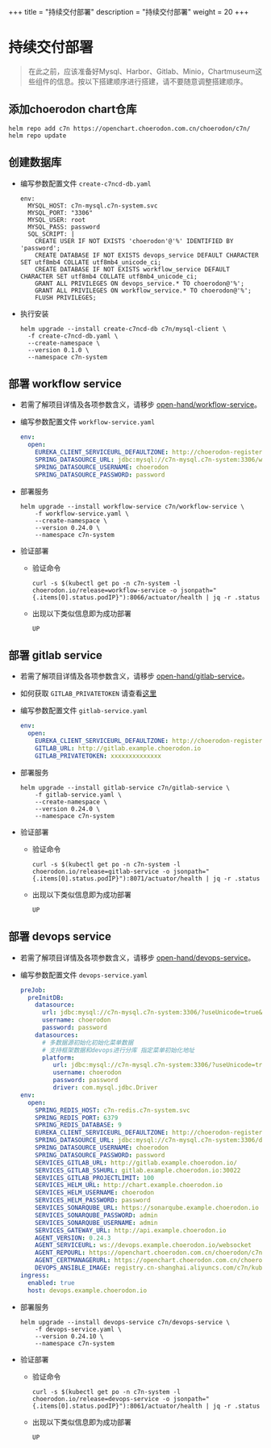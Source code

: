 +++
title = "持续交付部署"
description = "持续交付部署"
weight = 20
+++

# 持续交付部署

<blockquote class="warning">
在此之前，应该准备好Mysql、Harbor、Gitlab、Minio，Chartmuseum这些组件的信息。按以下搭建顺序进行搭建，请不要随意调整搭建顺序。
</blockquote>

## 添加choerodon chart仓库

```
helm repo add c7n https://openchart.choerodon.com.cn/choerodon/c7n/
helm repo update
```

## 创建数据库

- 编写参数配置文件 `create-c7ncd-db.yaml`

    ```
    env:
      MYSQL_HOST: c7n-mysql.c7n-system.svc
      MYSQL_PORT: "3306"
      MYSQL_USER: root
      MYSQL_PASS: password
      SQL_SCRIPT: |
        CREATE USER IF NOT EXISTS 'choerodon'@'%' IDENTIFIED BY 'password';
        CREATE DATABASE IF NOT EXISTS devops_service DEFAULT CHARACTER SET utf8mb4 COLLATE utf8mb4_unicode_ci;
        CREATE DATABASE IF NOT EXISTS workflow_service DEFAULT CHARACTER SET utf8mb4 COLLATE utf8mb4_unicode_ci;
        GRANT ALL PRIVILEGES ON devops_service.* TO choerodon@'%';
        GRANT ALL PRIVILEGES ON workflow_service.* TO choerodon@'%';
        FLUSH PRIVILEGES;
    ```

- 执行安装
  
    ```
    helm upgrade --install create-c7ncd-db c7n/mysql-client \
      -f create-c7ncd-db.yaml \
      --create-namespace \
      --version 0.1.0 \
      --namespace c7n-system
    ```

## 部署 workflow service
- 若需了解项目详情及各项参数含义，请移步 [open-hand/workflow-service](https://github.com/open-hand/workflow-service)。

- 编写参数配置文件 `workflow-service.yaml`

    ```yaml
    env:
      open:
        EUREKA_CLIENT_SERVICEURL_DEFAULTZONE: http://choerodon-register.c7n-system:8000/eureka/
        SPRING_DATASOURCE_URL: jdbc:mysql://c7n-mysql.c7n-system:3306/workflow_service?useUnicode=true&characterEncoding=utf-8&useSSL=false&useInformationSchema=true&remarks=true&serverTimezone=Asia/Shanghai
        SPRING_DATASOURCE_USERNAME: choerodon
        SPRING_DATASOURCE_PASSWORD: password
    ```

- 部署服务

    ```
    helm upgrade --install workflow-service c7n/workflow-service \
        -f workflow-service.yaml \
        --create-namespace \
        --version 0.24.0 \
        --namespace c7n-system
    ```

- 验证部署
  
  - 验证命令
  
    ```
    curl -s $(kubectl get po -n c7n-system -l choerodon.io/release=workflow-service -o jsonpath="{.items[0].status.podIP}"):8066/actuator/health | jq -r .status
    ```

  - 出现以下类似信息即为成功部署
  
    ```
    UP
    ```

## 部署 gitlab service
- 若需了解项目详情及各项参数含义，请移步 [open-hand/gitlab-service](https://github.com/open-hand/gitlab-service)。
- 如何获取 `GITLAB_PRIVATETOKEN` 请查看[这里](https://choerodon.com.cn/#/knowledge/share/90ee2a93698b69a5)
- 编写参数配置文件 `gitlab-service.yaml`

    ```yaml
    env:
      open:
        EUREKA_CLIENT_SERVICEURL_DEFAULTZONE: http://choerodon-register.c7n-system:8000/eureka/
        GITLAB_URL: http://gitlab.example.choerodon.io
        GITLAB_PRIVATETOKEN: xxxxxxxxxxxxxx
    ```

- 部署服务

    ```
    helm upgrade --install gitlab-service c7n/gitlab-service \
        -f gitlab-service.yaml \
        --create-namespace \
        --version 0.24.0 \
        --namespace c7n-system
    ```

- 验证部署

  - 验证命令
  
    ```
    curl -s $(kubectl get po -n c7n-system -l choerodon.io/release=gitlab-service -o jsonpath="{.items[0].status.podIP}"):8071/actuator/health | jq -r .status
    ```

  - 出现以下类似信息即为成功部署
  
    ```
    UP
    ```

## 部署 devops service
- 若需了解项目详情及各项参数含义，请移步 [open-hand/devops-service](https://github.com/open-hand/devops-service)。

- 编写参数配置文件 `devops-service.yaml`

    ```yaml
    preJob:
      preInitDB:
        datasource:
          url: jdbc:mysql://c7n-mysql.c7n-system:3306/?useUnicode=true&characterEncoding=utf-8&useSSL=false&useInformationSchema=true&remarks=true&serverTimezone=Asia/Shanghai
          username: choerodon
          password: password
        datasources:
          # 多数据源初始化初始化菜单数据  
          # 支持框架数据和devops进行分库 指定菜单初始化地址
          platform:
             url: jdbc:mysql://c7n-mysql.c7n-system:3306/?useUnicode=true&characterEncoding=utf-8&useSSL=false&useInformationSchema=true&remarks=true&serverTimezone=Asia/Shanghai
             username: choerodon
             password: password
             driver: com.mysql.jdbc.Driver
    env:
      open:
        SPRING_REDIS_HOST: c7n-redis.c7n-system.svc
        SPRING_REDIS_PORT: 6379
        SPRING_REDIS_DATABASE: 9
        EUREKA_CLIENT_SERVICEURL_DEFAULTZONE: http://choerodon-register.c7n-system:8000/eureka/
        SPRING_DATASOURCE_URL: jdbc:mysql://c7n-mysql.c7n-system:3306/devops_service?useUnicode=true&characterEncoding=utf-8&useSSL=false&useInformationSchema=true&remarks=true&serverTimezone=Asia/Shanghai
        SPRING_DATASOURCE_USERNAME: choerodon
        SPRING_DATASOURCE_PASSWORD: password
        SERVICES_GITLAB_URL: http://gitlab.example.choerodon.io/
        SERVICES_GITLAB_SSHURL: gitlab.example.choerodon.io:30022
        SERVICES_GITLAB_PROJECTLIMIT: 100
        SERVICES_HELM_URL: http://chart.example.choerodon.io
        SERVICES_HELM_USERNAME: choerodon
        SERVICES_HELM_PASSWORD: password
        SERVICES_SONARQUBE_URL: https://sonarqube.example.choerodon.io
        SERVICES_SONARQUBE_PASSWORD: admin
        SERVICES_SONARQUBE_USERNAME: admin
        SERVICES_GATEWAY_URL: http://api.example.choerodon.io
        AGENT_VERSION: 0.24.3
        AGENT_SERVICEURL: ws://devops.example.choerodon.io/websocket
        AGENT_REPOURL: https://openchart.choerodon.com.cn/choerodon/c7n/
        AGENT_CERTMANAGERURL: https://openchart.choerodon.com.cn/choerodon/c7n/
        DEVOPS_ANSIBLE_IMAGE: registry.cn-shanghai.aliyuncs.com/c7n/kubeadm-ha:0.1.3
    ingress:
      enabled: true
      host: devops.example.choerodon.io
    ```

- 部署服务

    ```
    helm upgrade --install devops-service c7n/devops-service \
        -f devops-service.yaml \
        --version 0.24.10 \
        --namespace c7n-system
    ```

- 验证部署

  - 验证命令
  
    ```
    curl -s $(kubectl get po -n c7n-system -l choerodon.io/release=devops-service -o jsonpath="{.items[0].status.podIP}"):8061/actuator/health | jq -r .status
    ```

  - 出现以下类似信息即为成功部署
  
    ```
    UP
    ```
